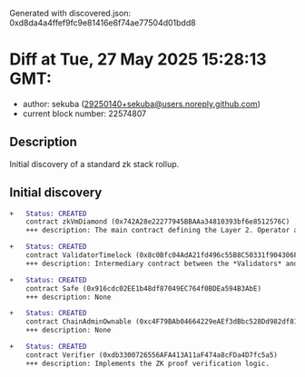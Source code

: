 Generated with discovered.json: 0xd8da4a4ffef9fc9e81416e6f74ae77504d01bdd8

# Diff at Tue, 27 May 2025 15:28:13 GMT:

- author: sekuba (<29250140+sekuba@users.noreply.github.com>)
- current block number: 22574807

## Description

Initial discovery of a standard zk stack rollup.

## Initial discovery

```diff
+   Status: CREATED
    contract zkVmDiamond (0x742A28e22277945BBAAa34810393bf6e8512576C)
    +++ description: The main contract defining the Layer 2. Operator actions like commiting blocks, providing ZK proofs and executing batches ultimately target this contract which then processes transactions. During batch execution it processes L1 --> L2 and L2 --> L1 transactions.
```

```diff
+   Status: CREATED
    contract ValidatorTimelock (0x8c0Bfc04AdA21fd496c55B8C50331f904306F564)
    +++ description: Intermediary contract between the *Validators* and the central diamond contract that delays block execution (ie withdrawals and other L2 --> L1 messages) by 3h.
```

```diff
+   Status: CREATED
    contract Safe (0x916cdc02EE1b48df87049EC764f0BDEa594B3AbE)
    +++ description: None
```

```diff
+   Status: CREATED
    contract ChainAdminOwnable (0xc4F79BAb04664229eAEf3dBbc528Dd982df81EdD)
    +++ description: None
```

```diff
+   Status: CREATED
    contract Verifier (0xdb3300726556AFA413A11aF474a8cFDa4D7fc5a5)
    +++ description: Implements the ZK proof verification logic.
```
